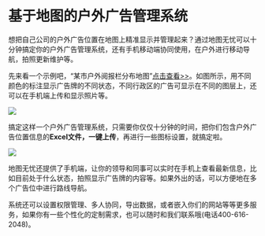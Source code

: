 # 基于地图的户外广告管理系统

想把自己公司的户外广告位置在地图上精准显示并管理起来？通过地图无忧可以十分钟搞定你的户外广告管理系统，还有手机移动端协同使用，在户外进行移动导航，拍照更新维护等。

先来看一个示例吧，“某市户外阅报栏分布地图”[点击查看>>](http://www.dituwuyou.com/map/viewer?mid=LaUH2cbC2RRhfFGj4PYhZQ)。如图所示，用不同颜色的标注显示广告牌的不同状态，不同行政区的广告可显示在不同的图层上，还可以在手机端上传和显示照片等。

![](https://pic.dituwuyou.com/map%2Fpicture%2F%E6%88%B7%E5%A4%96%E5%B9%BF%E5%91%8A1.png)

搞定这样一个户外广告管理系统，只需要你仅仅十分钟的时间，把你们包含户外广告位置信息的**Excel文件，一键上传**，再进行一些图标设置，就搞定啦。

![](https://pic.dituwuyou.com/map%2Fpicture%2F%E5%B9%BF%E5%91%8A%E2%80%94%E7%A7%BB%E5%8A%A8.jpg)

地图无忧还提供了手机端，让你的领导和同事可以实时在手机上查看最新信息，比如目前处于什么状态，拍照显示广告牌的内容等。如果外出的话，可以方便地在多个广告位中进行路线导航。


系统还可以设置权限管理、多人协同，导出数据，或者嵌入你们的网站等等更多服务，如果你有一些个性化的定制需求，也可以随时和我们联系哦(电话400-616-2048)。



